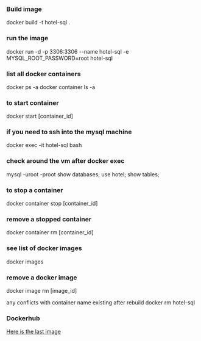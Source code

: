 ### Build image
docker build -t hotel-sql .

### run the image
docker run -d -p 3306:3306 --name hotel-sql -e MYSQL_ROOT_PASSWORD=root hotel-sql

### list all docker containers
docker ps -a 
docker container ls -a

### to start container
docker start [container_id]

### if you need to ssh into the mysql machine
docker exec -it hotel-sql bash

### check around the vm after docker exec
mysql -uroot -proot
show databases;
use hotel;
show tables;

### to stop a container
docker container stop [container_id]

### remove a stopped container
docker container rm [container_id]

### see list of docker images
docker images

### remove a docker image
docker image rm [image_id]

any conflicts with container name existing after rebuild
docker rm hotel-sql

### Dockerhub
[Here is the last image](https://hub.docker.com/repository/docker/mdeboute/lnu_project/tags?page=1&ordering=last_updated)